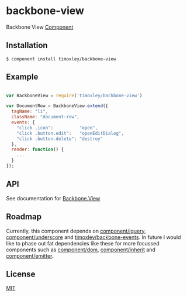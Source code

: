 
# backbone-view

  Backbone View [Component](https://github.com/component/component/wiki/Components)

## Installation

    $ component install timoxley/backbone-view

## Example

```js

var BackboneView = require('timoxley/backbone-view')

var DocumentRow = BackboneView.extend({
  tagName: "li",
  className: "document-row",
  events: {
    "click .icon":          "open",
    "click .button.edit":   "openEditDialog",
    "click .button.delete": "destroy"
  },
  render: function() {
    ...
  }
});

```

## API

See documentation for [Backbone.View](http://backbonejs.org/#View)

## Roadmap

Currently, this component depends on [component/jquery](https://github.com/component/jquery),
[component/underscore](https://github.com/component/underscore)
 and
[timoxley/backbone-events](https://github.com/timoxley/backbone-events). In future I
would like to phase out fat dependencies like these for more focussed components
such as [component/dom](https://github.com/component/dom),
[component/inherit](https://github.com/component/inherit) and
[component/emitter](https://github.com/component/emitter).

## License

[MIT](https://github.com/timoxley/backbone-view/blob/master/LICENSE)
